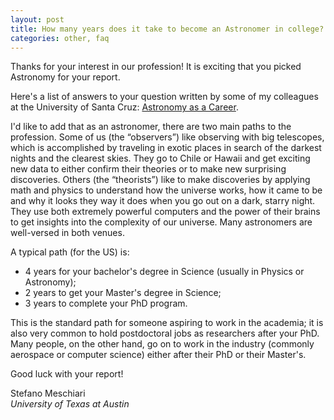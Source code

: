 ```yaml
---
layout: post
title: How many years does it take to become an Astronomer in college? Does one need a doctoral degree?
categories: other, faq
---
```


Thanks for your interest in our profession! It is exciting that you picked Astronomy for your report.

Here's a list of answers to your question written by some of my colleagues at the University of Santa Cruz: [Astronomy as a Career](http://www.ucolick.org/~mountain/AAA/aaa_old/astronomer.html).

I'd like to add that as an astronomer, there are two main paths to the profession. Some of us (the “observers”) like observing with big telescopes, which is accomplished by traveling in exotic places in search of the darkest nights and the clearest skies. They go to Chile or Hawaii and get exciting new data to either confirm their theories or to make new surprising discoveries. Others (the “theorists”) like to make discoveries by applying math and physics to understand how the universe works, how it came to be and why it looks they way it does when you go out on a dark, starry night. They use both extremely powerful computers and the power of their brains to get insights into the complexity of our universe. Many astronomers are well-versed in both venues.

A typical path (for the US) is:

* 4 years for your bachelor's degree in Science (usually in Physics or Astronomy);
* 2 years to get your Master's degree in Science;
* 3 years to complete your PhD program.

This is the standard path for someone aspiring to work in the academia; it is also very common to hold postdoctoral jobs as researchers after your PhD. Many people, on the other hand, go on to work in the industry (commonly aerospace or computer science) either after their PhD or their Master's.

Good luck with your report!

Stefano Meschiari<br>
*University of Texas at Austin*
